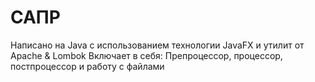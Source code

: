 # САПР
Написано на Java с использованием технологии JavaFX и утилит от Apache & Lombok
Включает в себя: Препроцессор, процессор, постпроцессор и работу с файлами
